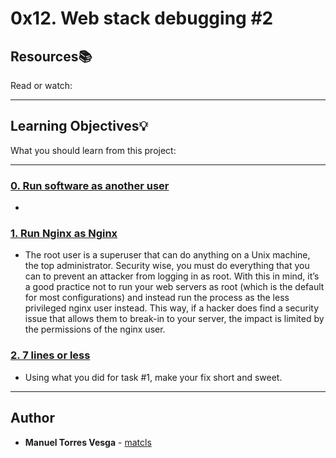 # 0x12. Web stack debugging #2

## Resources:books:
Read or watch:

---
## Learning Objectives:bulb:
What you should learn from this project:

---

### [0. Run software as another user](./0-iamsomeoneelse)
* 


### [1. Run Nginx as Nginx](./1-run_nginx_as_nginx)
* The root user is a superuser that can do anything on a Unix machine, the top administrator. Security wise, you must do everything that you can to prevent an attacker from logging in as root. With this in mind, it’s a good practice not to run your web servers as root (which is the default for most configurations) and instead run the process as the less privileged nginx user instead. This way, if a hacker does find a security issue that allows them to break-in to your server, the impact is limited by the permissions of the nginx user.


### [2. 7 lines or less](./100-fix_in_7_lines_or_less)
* Using what you did for task #1, make your fix short and sweet.

---

## Author
* **Manuel Torres Vesga** - [matcls](https://github.com/matcls)